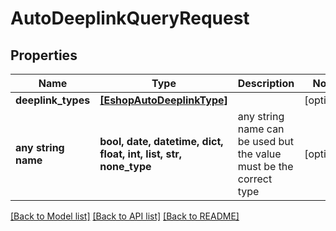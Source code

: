 # AutoDeeplinkQueryRequest


## Properties
Name | Type | Description | Notes
------------ | ------------- | ------------- | -------------
**deeplink_types** | [**[EshopAutoDeeplinkType]**](EshopAutoDeeplinkType.md) |  | [optional] 
**any string name** | **bool, date, datetime, dict, float, int, list, str, none_type** | any string name can be used but the value must be the correct type | [optional]

[[Back to Model list]](../README.md#documentation-for-models) [[Back to API list]](../README.md#documentation-for-api-endpoints) [[Back to README]](../README.md)


